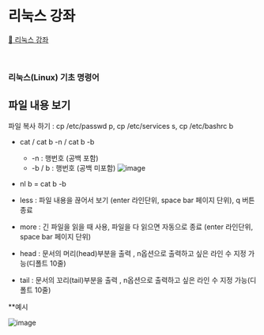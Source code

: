 # 리눅스 강좌
[:link: 리눅스 강좌 ](https://youtu.be/uRZr35xIBqg) 


<br>


### 리눅스(Linux) 기초 명령어

## 파일 내용 보기 

파일 복사 하기 : cp /etc/passwd p, cp /etc/services s, cp /etc/bashrc b

* cat / cat b -n / cat b -b
    * -n : 행번호 (공백 포함)
    * -b / b : 행번호 (공백 미포함)
![image](https://user-images.githubusercontent.com/93310395/169009899-a8ecae6c-9823-473e-aedb-4a9e0d3aaa83.png)

* nl b = cat b -b
* less : 파일 내용을 끊어서 보기 (enter 라인단위, space bar 페이지 단위), q 버튼 종료 
* more : 긴 파일을 읽을 때 사용, 파일을 다 읽으면 자동으로 종료 (enter 라인단위, space bar 페이지 단위)
* head : 문서의 머리(head)부분을 출력 , n옵션으로 출력하고 싶은 라인 수 지정 가능(디폴트 10줄)
* tail : 문서의 꼬리(tail)부분을 출력 , n옵션으로 출력하고 싶은 라인 수 지정 가능(디폴트 10줄)

**예시

![image](https://user-images.githubusercontent.com/93310395/169012808-97a52279-c611-441a-933b-6e7bbd1c73a0.png)

``` 